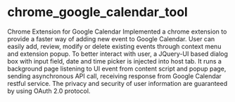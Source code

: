 chrome_google_calendar_tool
===========================

Chrome Extension for Google Calendar
Implemented a chrome extension to provide a faster way of adding new event to Google Calendar. User can easily add, review, modify or delete existing events through context menu and extension popup. To better interact with user, a JQuery-UI based dialog box with input field, date and time picker is injected into host tab. It runs a background page listening to UI event from content script and popup page, sending asynchronous API call, receiving response from Google Calendar restful service. The privacy and security of user information are guaranteed by using OAuth 2.0 protocol.
